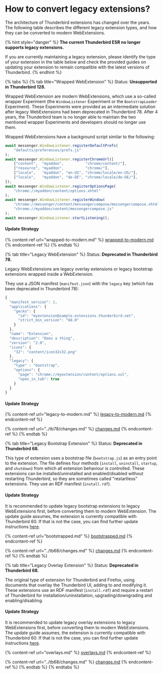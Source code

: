 # How to convert legacy extensions?

The architecture of Thunderbird extensions has changed over the years. The following table describes the different legacy extension types, and how they can be converted to modern WebExtensions.

{% hint style="danger" %}
**The current Thunderbird ESR no longer supports legacy extensions.**

If you are currently maintaining a legacy extension, please identify the type of your extension in the table below and check the provided guides on updating your extension to remain compatible with the latest versions of Thunderbird.
{% endhint %}

{% tabs %}
{% tab title="Wrapped WebExtension" %}
Status: **Unsupported in Thunderbird 128.**

Wrapped WebExtension are modern WebExtensions, which use a so-called wrapper Experiment (the `WindowListener` Experiment or the `BootstrapLoader` Experiment). These Experiments were provided as an intermediate solution after legacy WebExtensions had been deprecated in Thunderbird 78. After 4 years, the Thunderbird team is no longer able to maintain the two mentioned wrapper Experiments and developers should no longer use them.

Wrapped WebExtensions have a background script similar to the following:

```javascript
await messenger.WindowListener.registerDefaultPrefs(
    "defaults/preferences/prefs.js"
);
await messenger.WindowListener.registerChromeUrl([
    ["content",  "myaddon",          "chrome/content/"],
    ["resource", "myaddon",          "chrome/"],
    ["locale",   "myaddon", "en-US", "chrome/locale/en-US/"],
    ["locale",   "myaddon", "de-DE", "chrome/locale/de-DE/"],
]);
await messenger.WindowListener.registerOptionsPage(
    "chrome://myaddon/content/options.xhtml"
);
await messenger.WindowListener.registerWindow(
    "chrome://messenger/content/messengercompose/messengercompose.xhtml",
    "chrome://myaddon/content/messengercompose.js"
);
await messenger.WindowListener.startListening();
```

#### Update Strategy

{% content-ref url="wrapped-to-modern.md" %}
[wrapped-to-modern.md](wrapped-to-modern.md)
{% endcontent-ref %}
{% endtab %}

{% tab title="Legacy WebExtension" %}
Status: **Deprecated in Thunderbird 78.**

Legacy WebExtensions are legacy overlay extensions or legacy bootstrap extensions wrapped inside a WebExtension.

They use a JSON manifest (`manifest.json`) with the `legacy` key (which has been deprecated in Thunderbird 78):

```javascript
{
  "manifest_version": 2,
  "applications": {
    "gecko": {
      "id": "myextension@sample.extensions.thunderbird.net",
      "strict_min_version": "68.0"
    }
  },
  "name": "Extension",
  "description": "Does a thing",
  "version": "2.0",
  "icons": {
    "32": "content/icon32x32.png"
  },
  "legacy": {
    "type" : "bootstrap",
    "options": {
      "page": "chrome://myextension/content/options.xul",
      "open_in_tab": true
    }
  }
}
```

#### Update Strategy

{% content-ref url="legacy-to-modern.md" %}
[legacy-to-modern.md](legacy-to-modern.md)
{% endcontent-ref %}

{% content-ref url="../tb78/changes.md" %}
[changes.md](../tb78/changes.md)
{% endcontent-ref %}
{% endtab %}

{% tab title="Legacy Bootstrap Extension" %}
Status: **Deprecated in Thunderbird 68.**

This type of extension uses a bootstrap file (`bootstrap.js`) as an entry point to the extension. The file defines four methods (`install`, `uninstall`, `startup`, and `shutdown`) from which all extension behaviour is controlled. These extensions can be installed/uninstalled and enabled/disabled without restarting Thunderbird, so they are sometimes called "restartless" extensions. They use an RDF manifest (`install.rdf`).

#### Update Strategy

It is recommended to update legacy bootstrap extensions to legacy WebExtensions first, before converting them to modern WebExtension. The update guide assumes, the extension is currently compatible with Thunderbird 60. If that is not the case, you can find further update instructions [here](https://wiki.mozilla.org/Thunderbird/Add-ons\_Guide\_57).

{% content-ref url="bootstrapped.md" %}
[bootstrapped.md](bootstrapped.md)
{% endcontent-ref %}

{% content-ref url="../tb68/changes.md" %}
[changes.md](../tb68/changes.md)
{% endcontent-ref %}
{% endtab %}

{% tab title="Legacy Overlay Extension" %}
Status: **Deprecated in Thunderbird 68.**

The original type of extension for Thunderbird and Firefox, using documents that overlay the Thunderbird UI, adding to and modifying it. These extensions use an RDF manifest (`install.rdf`) and require a restart of Thunderbird for installation/uninstallation, upgrading/downgrading and enabling/disabling.

#### Update Strategy

It is recommended to update legacy overlay extensions to legacy WebExtensions first, before converting them to modern WebExtensions. The update guide assumes, the extension is currently compatible with Thunderbird 60. If that is not the case, you can find further update instructions [here](https://wiki.mozilla.org/Thunderbird/Add-ons\_Guide\_57).

{% content-ref url="overlays.md" %}
[overlays.md](overlays.md)
{% endcontent-ref %}

{% content-ref url="../tb68/changes.md" %}
[changes.md](../tb68/changes.md)
{% endcontent-ref %}
{% endtab %}
{% endtabs %}
